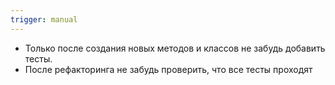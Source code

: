 ```yaml
---
trigger: manual
---
```


- Только после создания новых методов и классов не забудь добавить тесты.
- После рефакторинга не забудь проверить, что все тесты проходят